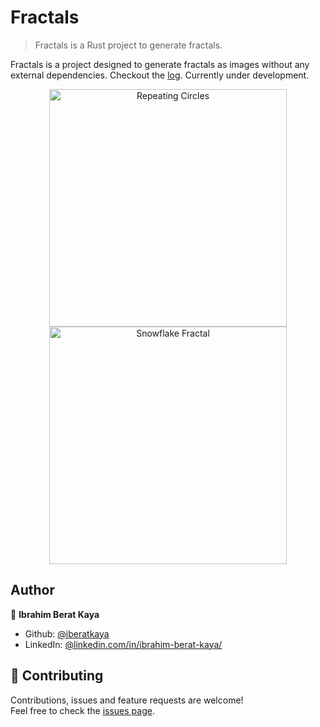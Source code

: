 # Fractals

> Fractals is a Rust project to generate fractals.

Fractals is a project designed to generate fractals as images without any external dependencies. Checkout the [log](https://github.com/iberatkaya/fractals/blob/master/LOG.md). Currently under development. 

<p align="center">
    <img alt="Repeating Circles" src="https://raw.githubusercontent.com/iberatkaya/fractals/master/examples/compressed/repeating_circles.jpg" width="380" height="380">
    <img alt="Snowflake Fractal" src="https://raw.githubusercontent.com/iberatkaya/fractals/master/examples/compressed/snowflake.jpg" width="380" height="380">
</p>

## Author

👤 **Ibrahim Berat Kaya**

* Github: [@iberatkaya](https://github.com/iberatkaya)
* LinkedIn: [@linkedin.com/in/ibrahim-berat-kaya/](https://linkedin.com/in/ibrahim-berat-kaya/)

## 🤝 Contributing

Contributions, issues and feature requests are welcome!<br />Feel free to check the [issues page](https://github.com/iberatkaya/fractals/issues). 
